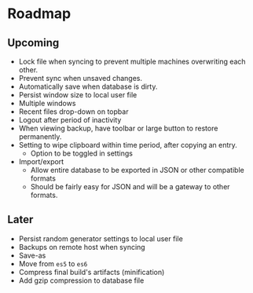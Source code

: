 # Roadmap

## Upcoming
- Lock file when syncing to prevent multiple machines overwriting each other.
- Prevent sync when unsaved changes.
- Automatically save when database is dirty.
- Persist window size to local user file
- Multiple windows
- Recent files drop-down on topbar
- Logout after period of inactivity
- When viewing backup, have toolbar or large button to restore permanently.
- Setting to wipe clipboard within time period, after copying an entry.
  - Option to be toggled in settings
- Import/export
  - Allow entire database to be exported in JSON or other compatible formats
  - Should be fairly easy for JSON and will be a gateway to other formats.

## Later
- Persist random generator settings to local user file
- Backups on remote host when syncing
- Save-as
- Move from `es5` to `es6`
- Compress final build's artifacts (minification)
- Add gzip compression to database file
